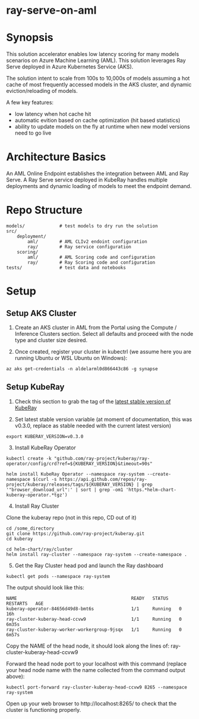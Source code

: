 # ray-serve-on-aml

# Synopsis

This solution accelerator enables low latency scoring for many models scenarios on Azure Machine Learning (AML). This solution leverages Ray Serve deployed in Azure Kubernetes Service (AKS).

The solution intent to scale from 100s to 10,000s of models assuming a hot cache of most frequently accessed models in the AKS cluster, and dynamic eviction/reloading of models.

A few key features:
- low latency when hot cache hit
- automatic evition based on cache optimization (hit based statistics)
- ability to update models on the fly at runtime when new model versions need to go live

# Architecture Basics

An AML Online Endpoint establishes the integration between AML and Ray Serve. A Ray Serve service deployed in KubeRay handles multiple deployments and dynamic loading of models to meet the endpoint demand.

# Repo Structure

```
models/				# test models to dry run the solution
src/
	deployment/
		aml/		# AML CLIv2 endoint configuration
		ray/		# Ray service configuration
	scoring/
		aml/		# AML Scoring code and configuration
		ray/		# Ray Scoring code and configuration
tests/				# test data and notebooks
```

# Setup

## Setup AKS Cluster
1) Create an AKS cluster in AML from the Portal using the Compute / Inference Clusters section. Select all defaults and proceed with the node type and cluster size desired.

2) Once created, register your cluster in kubectrl (we assume here you are running Ubuntu or WSL Ubuntu on Windows):
```
az aks get-credentials -n aldelarml0d866443c86 -g synapse
```

## Setup KubeRay

1) Check this section to grab the tag of the [latest stable version of KubeRay](https://github.com/ray-project/kuberay#use-yaml)

2) Set latest stable version variable (at moment of documentation, this was v0.3.0, replace as stable needed with the current latest version)

```
export KUBERAY_VERSION=v0.3.0
```

3) Install KubeRay Operator
```
kubectl create -k "github.com/ray-project/kuberay/ray-operator/config/crd?ref=${KUBERAY_VERSION}&timeout=90s"
```
```
helm install KubeRay Operator --namespace ray-system --create-namespace $(curl -s https://api.github.com/repos/ray-project/kuberay/releases/tags/${KUBERAY_VERSION} | grep '"browser_download_url":' | sort | grep -om1 'https.*helm-chart-kuberay-operator.*tgz')
```
4) Install Ray Cluster

Clone the kuberay repo (not in this repo, CD out of it)

```
cd /some_directory
git clone https://github.com/ray-project/kuberay.git
cd kuberay
```
```
cd helm-chart/ray/cluster
helm install ray-cluster --namespace ray-system --create-namespace .
```

5) Get the Ray Cluster head pod and launch the Ray dashboard
```
kubectl get pods --namespace ray-system
```
The output should look like this:
```
NAME                                           READY   STATUS    RESTARTS   AGE
kuberay-operator-84656d49d8-bmt6s              1/1     Running   0          16h
ray-cluster-kuberay-head-ccvw9                 1/1     Running   0          6m35s
ray-cluster-kuberay-worker-workergroup-9jsqx   1/1     Running   0          6m57s
```
Copy the NAME of the head node, it should look along the lines of: ray-cluster-kuberay-head-ccvw9

Forward the head node port to your localhost with this command (replace your head node name with the name collected from the command output above):
```
kubectl port-forward ray-cluster-kuberay-head-ccvw9 8265 --namespace ray-system
```
Open up your web browser to http://localhost:8265/ to check that the cluster is functioning properly.